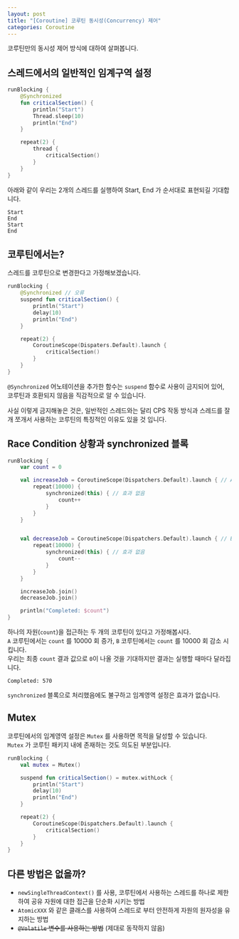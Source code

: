 ```yaml
---
layout: post
title: "[Coroutine] 코루틴 동시성(Concurrency) 제어"
categories: Coroutine
---
```


코루틴만의 동시성 제어 방식에 대하여 살펴봅니다.

## 스레드에서의 일반적인 임계구역 설정

~~~kotlin
runBlocking {
    @Synchronized
    fun criticalSection() {
        println("Start")
        Thread.sleep(10)
        println("End")
    }

    repeat(2) {
        thread {
            criticalSection()
        }
    }
}
~~~

아래와 같이 우리는 2개의 스레드를 실행하여 Start, End 가 순서대로 표현되길 기대합니다.

~~~
Start
End
Start
End
~~~

## 코루틴에서는?

스레드를 코루틴으로 변경한다고 가정해보겠습니다.

~~~kotlin
runBlocking {
    @Synchronized // 오류
    suspend fun criticalSection() {     
        println("Start")
        delay(10)
        println("End")
    }

    repeat(2) {
        CoroutineScope(Dispaters.Default).launch {
            criticalSection()
        }
    }
}
~~~

`@Synchronized` 어노테이션을 추가한 함수는 `suspend` 함수로 사용이 금지되어 있어, 코루틴과 호환되지 않음을 직감적으로 알 수 있습니다.

사실 이렇게 금지해놓은 것은, 일반적인 스레드와는 달리 CPS 작동 방식과 스레드를 잘개 쪼개서 사용하는 코루틴의 특징적인 이유도 있을 것 입니다.

## Race Condition 상황과 synchronized 블록

~~~kotlin
runBlocking {
    var count = 0

    val increaseJob = CoroutineScope(Dispatchers.Default).launch { // A
        repeat(10000) {
            synchronized(this) { // 효과 없음
                count++
            }
        }
    }


    val decreaseJob = CoroutineScope(Dispatchers.Default).launch { // B
        repeat(10000) {
            synchronized(this) { // 효과 없음
                count--
            }
        }
    }

    increaseJob.join()
    decreaseJob.join()

    println("Completed: $count")
}
~~~

하나의 자원(`count`)을 접근하는 두 개의 코루틴이 있다고 가정해봅시다.  
`A` 코루틴에서는 `count` 를 10000 회 증가, `B` 코루틴에서는 `count` 를 10000 회 감소 시킵니다.  
우리는 최종 `count` 결과 값으로 `0`이 나올 것을 기대하지만 결과는 실행할 때마다 달라집니다.

~~~
Completed: 570
~~~

`synchronized` 블록으로 처리했음에도 불구하고 임계영역 설정은 효과가 없습니다.

## Mutex

코루틴에서의 임계영역 설정은 `Mutex` 를 사용하면 목적을 달성할 수 있습니다.  
`Mutex` 가 코루틴 패키지 내에 존재하는 것도 의도된 부분입니다.

~~~kotlin
runBlocking {
    val mutex = Mutex()

    suspend fun criticalSection() = mutex.withLock {
        println("Start")
        delay(10)
        println("End")
    }

    repeat(2) {
        CoroutineScope(Dispatchers.Default).launch {
            criticalSection()
        }
    }
}
~~~

## 다른 방법은 없을까?

- `newSingleThreadContext()` 를 사용, 코루틴에서 사용하는 스레드를 하나로 제한하여 공유 자원에 대한 접근을 단순화 시키는 방법
- `AtomicXXX` 와 같은 클래스를 사용하여 스레드로 부터 안전하게 자원의 원자성을 유지하는 방법
- ~~`@Volatile` 변수를 사용하는 방법~~ (제대로 동작하지 않음)